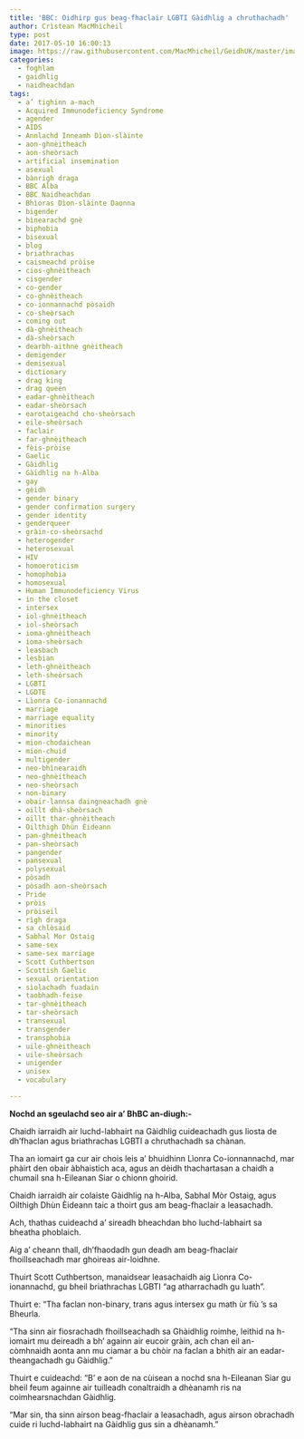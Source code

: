 ```yaml
---
title: 'BBC: Oidhirp gus beag-fhaclair LGBTI Gàidhlig a chruthachadh'
author: Crìstean MacMhìcheil
type: post
date: 2017-05-10 16:00:13
image: https://raw.githubusercontent.com/MacMhicheil/GeidhUK/master/images/2017-05-10-bbc-oidhirp-gus-beag-fhaclair-lgbti-gaidhlig-a-chruthachadh.jpg
categories:
  - foghlam
  - gaidhlig
  - naidheachdan
tags:
  - a’ tighinn a-mach
  - Acquired Immunodeficiency Syndrome
  - agender
  - AIDS
  - Annlachd Inneamh Dìon-slàinte
  - aon-ghnèitheach
  - aon-sheòrsach
  - artificial insemination
  - asexual
  - bànrigh draga
  - BBC Alba
  - BBC Naidheachdan
  - Bhìoras Dìon-slàinte Daonna
  - bigender
  - bìnearachd gnè
  - biphobia
  - bisexual
  - blog
  - briathrachas
  - caismeachd pròise
  - cios-ghnèitheach
  - cisgender
  - co-gender
  - co-ghnèitheach
  - co-ionnannachd pòsaidh
  - co-sheòrsach
  - coming out
  - dà-ghnèitheach
  - dà-sheòrsach
  - dearbh-aithne gnèitheach
  - demigender
  - demisexual
  - dictionary
  - drag king
  - drag queen
  - eadar-ghnèitheach
  - eadar-sheòrsach
  - earotaigeachd cho-sheòrsach
  - eile-sheòrsach
  - faclair
  - far-ghnèitheach
  - fèis-pròise
  - Gaelic
  - Gàidhlig
  - Gàidhlig na h-Alba
  - gay
  - gèidh
  - gender binary
  - gender confirmation surgery
  - gender identity
  - genderqueer
  - gràin-co-sheòrsachd
  - heterogender
  - heterosexual
  - HIV
  - homoeroticism
  - homophobia
  - homosexual
  - Human Immunodeficiency Virus
  - in the closet
  - intersex
  - iol-ghnèitheach
  - iol-sheòrsach
  - ioma-ghnèitheach
  - ioma-sheòrsach
  - leasbach
  - lesbian
  - leth-ghnèitheach
  - leth-sheòrsach
  - LGBTI
  - LGDTE
  - Lìonra Co-ionannachd
  - marriage
  - marriage equality
  - minorities
  - minority
  - mion-chodaichean
  - mion-chuid
  - multigender
  - neo-bhìnearaidh
  - neo-ghnèitheach
  - neo-sheòrsach
  - non-binary
  - obair-lannsa daingneachadh gnè
  - oillt dhà-sheòrsach
  - oillt thar-ghnèitheach
  - Oilthigh Dhùn Èideann
  - pan-ghnèitheach
  - pan-sheòrsach
  - pangender
  - pansexual
  - polysexual
  - pòsadh
  - pòsadh aon-sheòrsach
  - Pride
  - pròis
  - pròiseil
  - rìgh draga
  - sa chlòsaid
  - Sabhal Mor Ostaig
  - same-sex
  - same-sex marriage
  - Scott Cuthbertson
  - Scottish Gaelic
  - sexual orientation
  - sìolachadh fuadain
  - taobhadh-feise
  - tar-ghnèitheach
  - tar-sheòrsach
  - transexual
  - transgender
  - transphobia
  - uile-ghnèitheach
  - uile-sheòrsach
  - unigender
  - unisex
  - vocabulary

---
```

**Nochd an sgeulachd seo air a&#8217; BhBC an-diugh:-**

Chaidh iarraidh air luchd-labhairt na Gàidhlig cuideachadh gus liosta de dh&#8217;fhaclan agus briathrachas LGBTI a chruthachadh sa chànan.

<!--more-->

Tha an iomairt ga cur air chois leis a&#8217; bhuidhinn Lìonra Co-ionnannachd, mar phàirt den obair àbhaistich aca, agus an dèidh thachartasan a chaidh a chumail sna h-Eileanan Siar o chionn ghoirid.

Chaidh iarraidh air colaiste Gàidhlig na h-Alba, Sabhal Mòr Ostaig, agus Oilthigh Dhùn Èideann taic a thoirt gus am beag-fhaclair a leasachadh.

Ach, thathas cuideachd a&#8217; sireadh bheachdan bho luchd-labhairt sa bheatha phoblaich.

Aig a&#8217; cheann thall, dh&#8217;fhaodadh gun deadh am beag-fhaclair fhoillseachadh mar ghoireas air-loidhne.

Thuirt Scott Cuthbertson, manaidsear leasachaidh aig Lìonra Co-ionannachd, gu bheil briathrachas LGBTI &#8220;ag atharrachadh gu luath&#8221;.

Thuirt e: &#8220;Tha faclan non-binary, trans agus intersex gu math ùr fiù &#8217;s sa Bheurla.

&#8220;Tha sinn air fiosrachadh fhoillseachadh sa Ghàidhlig roimhe, leithid na h-iomairt mu deireadh a bh&#8217; againn air eucoir gràin, ach chan eil an-còmhnaidh aonta ann mu ciamar a bu chòir na faclan a bhith air an eadar-theangachadh gu Gàidhlig.&#8221;

Thuirt e cuideachd: &#8220;B&#8217; e aon de na cùisean a nochd sna h-Eileanan Siar gu bheil feum againne air tuilleadh conaltraidh a dhèanamh ris na coimhearsnachdan Gàidhlig.

&#8220;Mar sin, tha sinn airson beag-fhaclair a leasachadh, agus airson obrachadh cuide ri luchd-labhairt na Gàidhlig gus sin a dhèanamh.&#8221;
